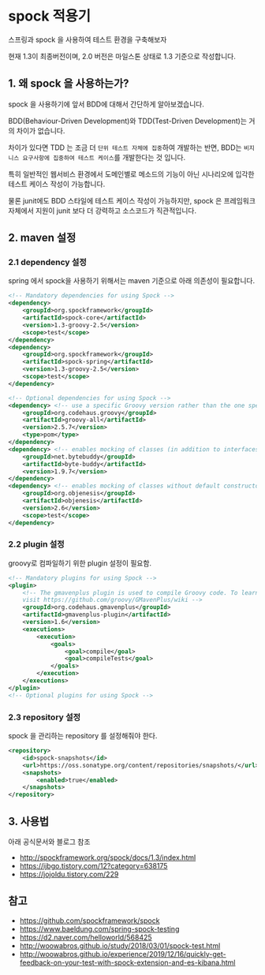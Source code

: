 # spock 적용기

스프링과 spock 을 사용하여 테스트 환경을 구축해보자

현재 1.3이 최종버전이며, 2.0 버전은 마일스톤 상태로 1.3 기준으로 작성합니다.

## 1. 왜 spock 을 사용하는가?

spock 을 사용하기에 앞서 BDD에 대해서 간단하게 알아보겠습니다.

BDD(Behaviour-Driven Development)와 TDD(Test-Driven Development)는 거의 차이가 없습니다.

차이가 있다면 TDD 는 조금 더 ``단위 테스트 자체에 집중``하여 개발하는 반면, BDD는 ``비지니스 요구사항에 집중하여 테스트 케이스``를 개발한다는 것 입니다.

특히 일반적인 웹서비스 환경에서 도메인별로 메소드의 기능이 아닌 시나리오에 입각한 테스트 케이스 작성이 가능합니다.

물론 junit에도 BDD 스타일에 테스트 케이스 작성이 가능하지만, spock 은 프레임워크 자체에서 지원이 junit 보다 더 강력하고 소스코드가 직관적입니다.

## 2. maven 설정

### 2.1 dependency 설정

spring 에서 spock을 사용하기 위해서는 maven 기준으로 아래 의존성이 필요합니다.

```xml
<!-- Mandatory dependencies for using Spock -->
<dependency>
    <groupId>org.spockframework</groupId>
    <artifactId>spock-core</artifactId>
    <version>1.3-groovy-2.5</version>
    <scope>test</scope>
</dependency>
<dependency>
    <groupId>org.spockframework</groupId>
    <artifactId>spock-spring</artifactId>
    <version>1.3-groovy-2.5</version>
    <scope>test</scope>
</dependency>

<!-- Optional dependencies for using Spock -->
<dependency> <!-- use a specific Groovy version rather than the one specified by spock-core -->
    <groupId>org.codehaus.groovy</groupId>
    <artifactId>groovy-all</artifactId>
    <version>2.5.7</version>
    <type>pom</type>
</dependency>
<dependency> <!-- enables mocking of classes (in addition to interfaces) -->
    <groupId>net.bytebuddy</groupId>
    <artifactId>byte-buddy</artifactId>
    <version>1.9.7</version>
</dependency>
<dependency> <!-- enables mocking of classes without default constructor (together with CGLIB) -->
    <groupId>org.objenesis</groupId>
    <artifactId>objenesis</artifactId>
    <version>2.6</version>
    <scope>test</scope>
</dependency>
```

### 2.2 plugin 설정

groovy로 컴파일하기 위한 plugin 설정이 필요함. 

```xml
<!-- Mandatory plugins for using Spock -->
<plugin>
    <!-- The gmavenplus plugin is used to compile Groovy code. To learn more about this plugin,
    visit https://github.com/groovy/GMavenPlus/wiki -->
    <groupId>org.codehaus.gmavenplus</groupId>
    <artifactId>gmavenplus-plugin</artifactId>
    <version>1.6</version>
    <executions>
        <execution>
            <goals>
                <goal>compile</goal>
                <goal>compileTests</goal>
            </goals>
        </execution>
    </executions>
</plugin>
<!-- Optional plugins for using Spock -->
```

### 2.3 repository 설정

spock 을 관리하는 repository 를 설정해줘야 한다.

```xml
<repository>
    <id>spock-snapshots</id>
    <url>https://oss.sonatype.org/content/repositories/snapshots/</url>
    <snapshots>
        <enabled>true</enabled>
    </snapshots>
</repository>
```

## 3. 사용법

아래 공식문서와 블로그 참조 

* http://spockframework.org/spock/docs/1.3/index.html
* https://ijbgo.tistory.com/12?category=638175
* https://jojoldu.tistory.com/229 

## 참고

* https://github.com/spockframework/spock
* https://www.baeldung.com/spring-spock-testing
* https://d2.naver.com/helloworld/568425
* http://woowabros.github.io/study/2018/03/01/spock-test.html
* http://woowabros.github.io/experience/2019/12/16/quickly-get-feedback-on-your-test-with-spock-extension-and-es-kibana.html